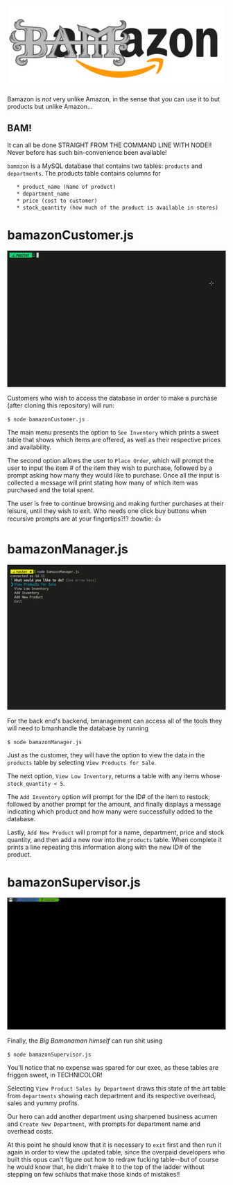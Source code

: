 <p align="center">
  <img src="./BAMazon.png" alt="BAMAZON">
</p>

Bamazon is *not* very unlike Amazon, in the sense that you can use it to but products but unlike Amazon...
## BAM! 

It can all be done STRAIGHT FROM THE COMMAND LINE WITH NODE!! Never before has such bin-convenience been available! 

`bamazon` is a MySQL database that contains two tables: `products` and `departments`. The products table contains columns for 
```   * item_id (unique id for each product)
   * product_name (Name of product)
   * department_name
   * price (cost to customer)
   * stock_quantity (how much of the product is available in stores)
   ```
   # bamazonCustomer.js

<p align="center">
  <img src="./bamazonCustomer.gif" alt="BAMAZON">
</p>

Customers who wish to access the database in order to make a purchase (after cloning this repository) will run:

`$ node bamazonCustomer.js`

The main menu presents the option to `See Inventory` which prints a sweet table that shows which items are offered, as well as their respective prices and availability.  

The second option allows the user to `Place Order`, which will prompt the user to input the item # of the item they wish to purchase, followed by a prompt asking how many they would like to purchase. Once all the input is collected a message will print stating how many of which item was purchased and the total spent.

The user is free to continue browsing and making further purchases at their leisure, until they wish to exit. Who needs one click buy buttons when recursive prompts are at your fingertips?!? :bowtie: :thumbsup:

# bamazonManager.js

<p align="center">
  <img src="./bamazonManager.gif" alt="BAMAZON">
</p>

For the back end's backend, bmanagement can access all of the tools they will need to bmanhandle the database by running 

`$ node bamazonManager.js`

Just as the customer, they will have the option to view the data in the `products` table by selecting `View Products for Sale`. 

The next option, `View Low Inventory`, returns a table with any items whose `stock_quantity < 5`. 

The `Add Inventory` option will prompt for the ID# of the item to restock, followed by another prompt for the amount, and finally displays a message indicating which product and how many were successfully added to the database.

Lastly, `Add New Product` will prompt for a name, department, price and stock quantity, and then add a new row into the `products` table. When complete it prints a line repeating this information along with the new ID# of the product. 

# bamazonSupervisor.js

<p align="center">
  <img src="./bamazonSupervisor.gif" alt="BAMAZON">
</p>

Finally, the *Big Bamanaman himself* can run shit using

`$ node bamazonSupervisor.js`

You'll notice that no expense was spared for our exec, as these tables are friggen sweet, in TECHNICOLOR! 

Selecting `View Product Sales by Department` draws this state of the art table from `departments` showing each department and its respective overhead, sales and yummy profits.

Our hero can add another department using sharpened business acumen and `Create New Department`, with prompts for department name and overhead costs. 

At this point he should know that it is necessary to `exit` first and then run it again in order to view the updated table, since the overpaid developers who built this opus can't figure out how to redraw fucking table--but of course he would know that, he didn't make it to the top of the ladder without stepping on few schlubs that make those kinds of mistakes!! 